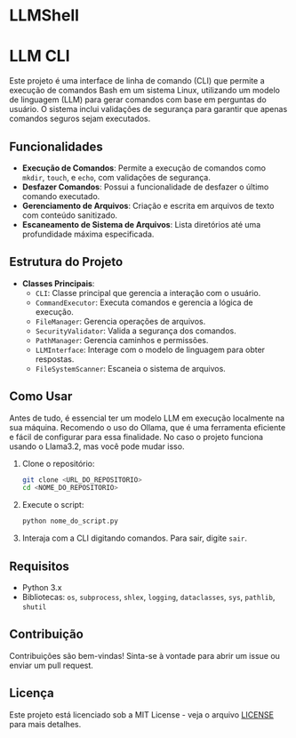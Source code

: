 # LLMShell
# LLM CLI

Este projeto é uma interface de linha de comando (CLI) que permite a execução de comandos Bash em um sistema Linux, utilizando um modelo de linguagem (LLM) para gerar comandos com base em perguntas do usuário. O sistema inclui validações de segurança para garantir que apenas comandos seguros sejam executados.

## Funcionalidades

- **Execução de Comandos**: Permite a execução de comandos como `mkdir`, `touch`, e `echo`, com validações de segurança.
- **Desfazer Comandos**: Possui a funcionalidade de desfazer o último comando executado.
- **Gerenciamento de Arquivos**: Criação e escrita em arquivos de texto com conteúdo sanitizado.
- **Escaneamento de Sistema de Arquivos**: Lista diretórios até uma profundidade máxima especificada.

## Estrutura do Projeto

- **Classes Principais**:
  - `CLI`: Classe principal que gerencia a interação com o usuário.
  - `CommandExecutor`: Executa comandos e gerencia a lógica de execução.
  - `FileManager`: Gerencia operações de arquivos.
  - `SecurityValidator`: Valida a segurança dos comandos.
  - `PathManager`: Gerencia caminhos e permissões.
  - `LLMInterface`: Interage com o modelo de linguagem para obter respostas.
  - `FileSystemScanner`: Escaneia o sistema de arquivos.

## Como Usar

Antes de tudo, é essencial ter um modelo LLM em execução localmente na sua máquina. Recomendo o uso do Ollama, que é uma ferramenta eficiente e fácil de configurar para essa finalidade. No caso o projeto funciona usando o Llama3.2, mas você pode mudar isso.
1. Clone o repositório:
   ```bash
   git clone <URL_DO_REPOSITORIO>
   cd <NOME_DO_REPOSITORIO>
   ```

2. Execute o script:
   ```bash
   python nome_do_script.py
   ```

3. Interaja com a CLI digitando comandos. Para sair, digite `sair`.

## Requisitos

- Python 3.x
- Bibliotecas: `os`, `subprocess`, `shlex`, `logging`, `dataclasses`, `sys`, `pathlib`, `shutil`

## Contribuição

Contribuições são bem-vindas! Sinta-se à vontade para abrir um issue ou enviar um pull request.

## Licença

Este projeto está licenciado sob a MIT License - veja o arquivo [LICENSE](LICENSE) para mais detalhes.
